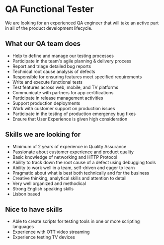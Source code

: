 # QA Functional Tester
We are looking for an experienced QA engineer that will take an active part in all of the product development lifecycle.

## What our QA team does
- Help to define and manage our testing processes
- Participate in the team's agile planning & delivery process
- Report and triage detailed bug reports
- Technical root cause analysis of defects
- Responsible for ensuring features meet specified requirements
- Write and execute functional tests
- Test features across web, mobile, and TV platforms
- Communicate with partners for app certifications
- Participate in release management activities
- Support production deployments
- Work with customer support on production issues
- Participate in the testing of production emergency bug fixes
- Ensure that User Experience is given high consideration

## Skills we are looking for
- Minimum of 2 years of experience in Quality Assurance
- Passionate about customer experience and product quality
- Basic knowledge of networking and HTTP Protocol
- Ability to track down the root cause of a defect using debugging tools
- Ability to work well in a team, self-driven and eager to learn
- Pragmatic about what is best both technically and for the business
- Creative thinking, analytical skills and attention to detail
- Very well organized and methodical
- Strong English speaking skills
- Lisbon based

## Nice to have skills
- Able to create scripts for testing tools in one or more scripting languages
- Experience with OTT video streaming
- Experience testing TV devices